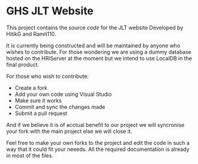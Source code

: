 # GHS JLT Website
This project contains the source *code* for the JLT website Developed by HitikG and Ramit110.

It is currently being constructed and will be maintained by anyone who wishes to contribute.
For those wondering we are using a dummy database hosted on the HRiServer at the moment but we intend to use LocalDB in the final product.

For those who wish to contribute:
* Create a fork
* Add your own code using Visual Studio
* Make sure it works
* Commit and sync the changes made
* Submit a pull request

And if we believe it is of acctual benefit to our project we will syncronise your fork with the main project else we will close it.

Feel free to make your own forks to the project and edit the code in such a way that it could fit your neeeds. All the required documentation is already in most of the files.

